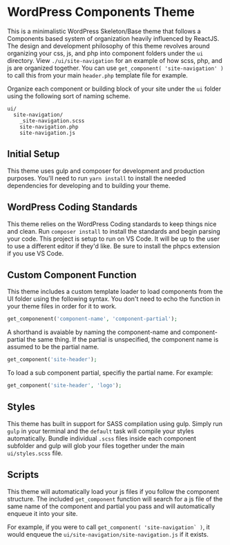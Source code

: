 # WordPress Components Theme

This is a minimalistic WordPress Skeleton/Base theme that follows a Components based system of organization heavily influenced by ReactJS. The design and development philosophy of this theme revolves around organizing your css, js, and php into component folders under the ```ui``` directory. View ```./ui/site-navigation``` for an example of how scss, php, and js are organized together. You can use ```get_component( 'site-navigation' )``` to call this from your main ```header.php``` template file for example.

Organize each component or building block of your site under the ```ui``` folder using the following sort of naming scheme.

```
ui/
  site-navigation/
    _site-navigation.scss
    site-navigation.php
    site-navigation.js
```

## Initial Setup

This theme uses gulp and composer for development and production purposes. You'll need to run ```yarn install``` to install the needed dependencies for developing and to building your theme.

## WordPress Coding Standards

This theme relies on the WordPress Coding standards to keep things nice and clean. Run ```composer install``` to install the standards and begin parsing your code. This project is setup to run on VS Code. It will be up to the user to use a different editor if they'd like. Be sure to install the phpcs extension if you use VS Code.

## Custom Component Function

This theme includes a custom template loader to load components from the UI folder using the following syntax. You don't need to echo the function in your theme files in order for it to work.

```php
get_componenent('component-name', 'component-partial');
```

A shorthand is avaiable by naming the component-name and component-partial the same thing. If the partial is unspecified, the component name is assumed to be the partial name.

```php
get_component('site-header');
```

To load a sub component partial, specifiy the partial name. For example:

```php
get_component('site-header', 'logo');
```

## Styles

This theme has built in support for SASS compilation using gulp. Simply run ```gulp``` in your terminal and the ```default``` task will compile your styles automatically. Bundle individual ```.scss``` files inside each component subfolder and gulp will glob your files together under the main ```ui/styles.scss``` file.

## Scripts

This theme will automatically load your js files if you follow the component structure. The included ```get_component``` function will search for a js file of the same name of the component and partial you pass and will automatically enqueue it into your site. 

For example, if you were to call ```get_component( 'site-navigation` )```, it would enqueue the ```ui/site-navigation/site-navigation.js``` if it exists.
